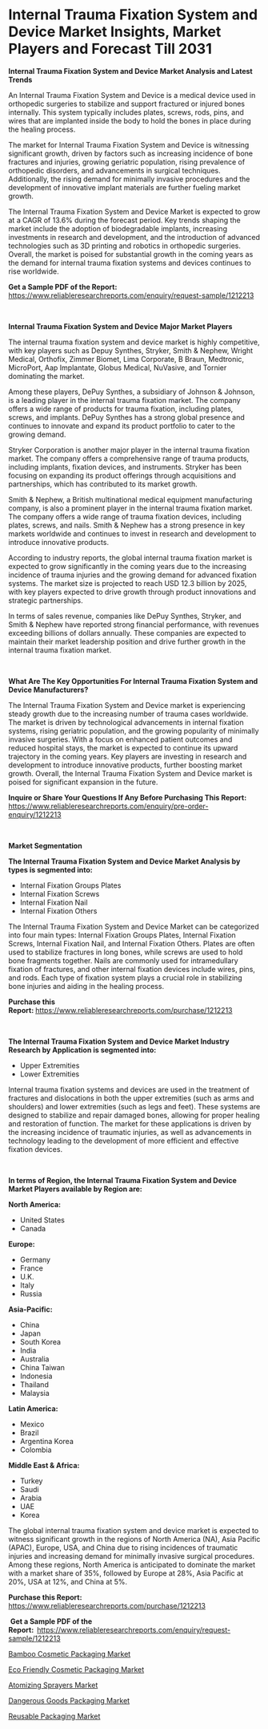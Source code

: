 <p><h1>Internal Trauma Fixation System and Device Market Insights, Market Players and Forecast Till 2031</h1></p><p><strong>Internal Trauma Fixation System and Device Market Analysis and Latest Trends</strong></p>
<p><p>An Internal Trauma Fixation System and Device is a medical device used in orthopedic surgeries to stabilize and support fractured or injured bones internally. This system typically includes plates, screws, rods, pins, and wires that are implanted inside the body to hold the bones in place during the healing process.</p><p>The market for Internal Trauma Fixation System and Device is witnessing significant growth, driven by factors such as increasing incidence of bone fractures and injuries, growing geriatric population, rising prevalence of orthopedic disorders, and advancements in surgical techniques. Additionally, the rising demand for minimally invasive procedures and the development of innovative implant materials are further fueling market growth.</p><p>The Internal Trauma Fixation System and Device Market is expected to grow at a CAGR of 13.6% during the forecast period. Key trends shaping the market include the adoption of biodegradable implants, increasing investments in research and development, and the introduction of advanced technologies such as 3D printing and robotics in orthopedic surgeries. Overall, the market is poised for substantial growth in the coming years as the demand for internal trauma fixation systems and devices continues to rise worldwide.</p></p>
<p><strong>Get a Sample PDF of the Report:&nbsp;</strong> <a href="https://www.reliableresearchreports.com/enquiry/request-sample/1212213">https://www.reliableresearchreports.com/enquiry/request-sample/1212213</a></p>
<p>&nbsp;</p>
<p><strong>Internal Trauma Fixation System and Device Major Market Players</strong></p>
<p><p>The internal trauma fixation system and device market is highly competitive, with key players such as Depuy Synthes, Stryker, Smith & Nephew, Wright Medical, Orthofix, Zimmer Biomet, Lima Corporate, B Braun, Medtronic, MicroPort, Aap Implantate, Globus Medical, NuVasive, and Tornier dominating the market.</p><p>Among these players, DePuy Synthes, a subsidiary of Johnson & Johnson, is a leading player in the internal trauma fixation market. The company offers a wide range of products for trauma fixation, including plates, screws, and implants. DePuy Synthes has a strong global presence and continues to innovate and expand its product portfolio to cater to the growing demand.</p><p>Stryker Corporation is another major player in the internal trauma fixation market. The company offers a comprehensive range of trauma products, including implants, fixation devices, and instruments. Stryker has been focusing on expanding its product offerings through acquisitions and partnerships, which has contributed to its market growth.</p><p>Smith & Nephew, a British multinational medical equipment manufacturing company, is also a prominent player in the internal trauma fixation market. The company offers a wide range of trauma fixation devices, including plates, screws, and nails. Smith & Nephew has a strong presence in key markets worldwide and continues to invest in research and development to introduce innovative products.</p><p>According to industry reports, the global internal trauma fixation market is expected to grow significantly in the coming years due to the increasing incidence of trauma injuries and the growing demand for advanced fixation systems. The market size is projected to reach USD 12.3 billion by 2025, with key players expected to drive growth through product innovations and strategic partnerships.</p><p>In terms of sales revenue, companies like DePuy Synthes, Stryker, and Smith & Nephew have reported strong financial performance, with revenues exceeding billions of dollars annually. These companies are expected to maintain their market leadership position and drive further growth in the internal trauma fixation market.</p></p>
<p>&nbsp;</p>
<p><strong>What Are The Key Opportunities For Internal Trauma Fixation System and Device Manufacturers?</strong></p>
<p><p>The Internal Trauma Fixation System and Device market is experiencing steady growth due to the increasing number of trauma cases worldwide. The market is driven by technological advancements in internal fixation systems, rising geriatric population, and the growing popularity of minimally invasive surgeries. With a focus on enhanced patient outcomes and reduced hospital stays, the market is expected to continue its upward trajectory in the coming years. Key players are investing in research and development to introduce innovative products, further boosting market growth. Overall, the Internal Trauma Fixation System and Device market is poised for significant expansion in the future.</p></p>
<p><strong>Inquire or Share Your Questions If Any Before Purchasing This Report:</strong> <a href="https://www.reliableresearchreports.com/enquiry/pre-order-enquiry/1212213">https://www.reliableresearchreports.com/enquiry/pre-order-enquiry/1212213</a></p>
<p>&nbsp;</p>
<p><strong>Market Segmentation</strong></p>
<p><strong>The Internal Trauma Fixation System and Device Market Analysis by types is segmented into:</strong></p>
<p><ul><li>Internal Fixation Groups Plates</li><li>Internal Fixation Screws</li><li>Internal Fixation Nail</li><li>Internal Fixation Others</li></ul></p>
<p><p>The Internal Trauma Fixation System and Device Market can be categorized into four main types: Internal Fixation Groups Plates, Internal Fixation Screws, Internal Fixation Nail, and Internal Fixation Others. Plates are often used to stabilize fractures in long bones, while screws are used to hold bone fragments together. Nails are commonly used for intramedullary fixation of fractures, and other internal fixation devices include wires, pins, and rods. Each type of fixation system plays a crucial role in stabilizing bone injuries and aiding in the healing process.</p></p>
<p><strong>Purchase this Report:&nbsp;</strong><a href="https://www.reliableresearchreports.com/purchase/1212213">https://www.reliableresearchreports.com/purchase/1212213</a></p>
<p>&nbsp;</p>
<p><strong>The Internal Trauma Fixation System and Device Market Industry Research by Application is segmented into:</strong></p>
<p><ul><li>Upper Extremities</li><li>Lower Extremities</li></ul></p>
<p><p>Internal trauma fixation systems and devices are used in the treatment of fractures and dislocations in both the upper extremities (such as arms and shoulders) and lower extremities (such as legs and feet). These systems are designed to stabilize and repair damaged bones, allowing for proper healing and restoration of function. The market for these applications is driven by the increasing incidence of traumatic injuries, as well as advancements in technology leading to the development of more efficient and effective fixation devices.</p></p>
<p>&nbsp;</p>
<p><strong>In terms of Region, the Internal Trauma Fixation System and Device Market Players available by Region are:</strong></p>
<p>
    <p> <strong> North America: </strong>
        <ul>
            <li>United States</li>
            <li>Canada</li>
        </ul>
        </p> 
    <p> <strong> Europe: </strong>
        <ul>
            <li>Germany</li>
            <li>France</li>
            <li>U.K.</li>
            <li>Italy</li>
            <li>Russia</li>
        </ul>
        </p> 
    <p> <strong> Asia-Pacific: </strong>
        <ul>
            <li>China</li>
            <li>Japan</li>
            <li>South Korea</li>
            <li>India</li>
            <li>Australia</li>
            <li>China Taiwan</li>
            <li>Indonesia</li>
            <li>Thailand</li>
            <li>Malaysia</li>
        </ul>
        </p> 
    <p> <strong> Latin America: </strong>
        <ul>
            <li>Mexico</li>
            <li>Brazil</li>
            <li>Argentina Korea</li>
            <li>Colombia</li>
        </ul>
        </p> 
    <p> <strong> Middle East & Africa: </strong>
        <ul>
            <li>Turkey</li>
            <li>Saudi</li>
            <li>Arabia</li>
            <li>UAE</li>
            <li>Korea</li>
        </ul>
    </p>
    </p>
<p><p>The global internal trauma fixation system and device market is expected to witness significant growth in the regions of North America (NA), Asia Pacific (APAC), Europe, USA, and China due to rising incidences of traumatic injuries and increasing demand for minimally invasive surgical procedures. Among these regions, North America is anticipated to dominate the market with a market share of 35%, followed by Europe at 28%, Asia Pacific at 20%, USA at 12%, and China at 5%.</p></p>
<p><strong>Purchase this Report: </strong><a href="https://www.reliableresearchreports.com/purchase/1212213">https://www.reliableresearchreports.com/purchase/1212213</a></p>
<p>&nbsp;<strong>Get a Sample PDF of the Report:&nbsp;&nbsp;</strong><a href="https://www.reliableresearchreports.com/enquiry/request-sample/1212213">https://www.reliableresearchreports.com/enquiry/request-sample/1212213</a></p>
<p><strong></strong></p>
<p><p><a href="https://medium.com/@mayschimmel/bamboo-cosmetic-packaging-market-report-reveals-the-latest-trends-and-growth-opportunities-of-this-bab5265c9036">Bamboo Cosmetic Packaging Market</a></p><p><a href="https://medium.com/@mayschimmel/eco-friendly-cosmetic-packaging-market-trends-and-market-analysis-forecasted-for-period-2024-2031-f68112d00384">Eco Friendly Cosmetic Packaging Market</a></p><p><a href="https://medium.com/@mayschimmel/atomizing-sprayers-market-comprehensive-assessment-by-type-application-and-geography-d6aa098fb108">Atomizing Sprayers Market</a></p><p><a href="https://medium.com/@carolekunde/dangerous-goods-packaging-market-exploring-market-share-market-trends-and-future-growth-8dff0b7ba0b6">Dangerous Goods Packaging Market</a></p><p><a href="https://medium.com/@carolekunde/analyzing-reusable-packaging-market-global-industry-perspective-and-forecast-2024-to-2031-42143ac52b79">Reusable Packaging Market</a></p></p>